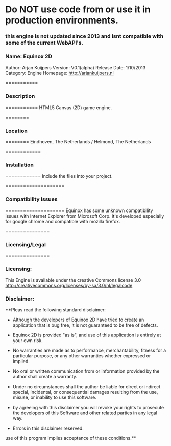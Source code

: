 # Do NOT use code from or use it in production environments.
### this engine is not updated since 2013 and isnt compatible with some of the current WebAPI's.

### Name: Equinox 2D
Author: Arjan Kuijpers
Version: V0.1(alpha)
Release Date: 1/10/2013
Category: Engine
Homepage: http://arjankuijpers.nl

===========
### Description
===========
HTML5 Canvas (2D) game engine.


========
### Location
========
Eindhoven, The Netherlands / Helmond, The Netherlands


============
### Installation
============
Include the files into your project.

====================
### Compatibility Issues
====================
Equinox has some unknown compatibility issues with Internet Explorer from Microsoft Corp.
It's developed especially for google chrome and compatible with mozilla firefox.


===============
### Licensing/Legal
===============


### Licensing: 
This Engine is available under the creative Commons license 3.0
http://creativecommons.org/licenses/by-sa/3.0/nl/legalcode


### Disclaimer:

**Pleas read the following standard disclaimer:

* Although the developers of Equinox 2D have tried to create an application that is bug free, it is not guaranteed to be free of defects.

* Equinox 2D is provided "as is", and use of this application is entirely at your own risk.

* No warranties are made as to performance, merchantability, fitness for a particular purpose, or any other warranties whether expressed or implied.

* No oral or written communication from or information provided by the author shall create a warranty.

* Under no circumstances shall the author be liable for direct or indirect special, incidental, or consequential damages resulting from the use, misuse, or inability to use this software.

* by agreeing with this disclaimer you will revoke your rights to prosecute the developers of this Software and other related parties in any legal way.

* Errors in this disclaimer reserved.

use of this program implies acceptance of these conditions.**
